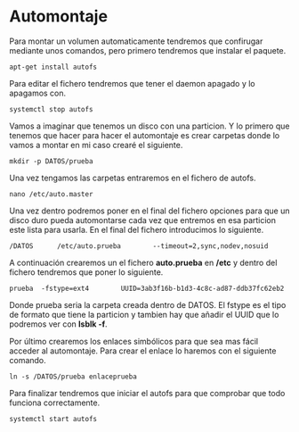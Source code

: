 # Automontaje

Para montar un volumen automaticamente tendremos que confirugar mediante unos comandos, pero primero tendremos que instalar el paquete.

~~~
apt-get install autofs
~~~

Para editar el fichero tendremos que tener el daemon apagado y lo apagamos con.

~~~
systemctl stop autofs
~~~

Vamos a imaginar que tenemos un disco con una particion. Y lo primero que tenemos que hacer para hacer el automontaje es crear carpetas donde lo vamos a montar en mi caso crearé el siguiente.

~~~
mkdir -p DATOS/prueba
~~~

Una vez tengamos las carpetas entraremos en el fichero de autofs.

~~~
nano /etc/auto.master
~~~

Una vez dentro podremos poner en el final del fichero opciones para que un disco duro pueda automontarse cada vez que entremos en esa particion este lista para usarla. En el final del fichero introducimos lo siguiente.

~~~
/DATOS		/etc/auto.prueba 		--timeout=2,sync,nodev,nosuid
~~~

A continuación crearemos un el fichero **auto.prueba** en **/etc** y dentro del fichero tendremos que poner lo siguiente.

~~~
prueba  -fstype=ext4		UUID=3ab3f16b-b1d3-4c8c-ad87-ddb37fc62eb2
~~~

Donde prueba seria la carpeta creada dentro de DATOS. El fstype es el tipo de formato que tiene la particion y tambien hay que añadir el UUID que lo podremos ver con **lsblk -f**.

Por último crearemos los enlaces simbólicos para que sea mas fácil acceder al automontaje. Para crear el enlace lo haremos con el siguiente comando.

~~~
ln -s /DATOS/prueba enlaceprueba
~~~

Para finalizar tendremos que iniciar el autofs para que comprobar que todo funciona correctamente.

~~~
systemctl start autofs
~~~

